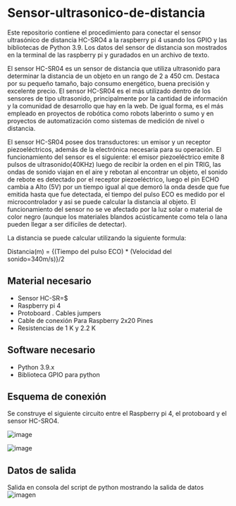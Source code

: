 # Sensor-ultrasonico-de-distancia

Este repositorio contiene el procedimiento para conectar el sensor ultrasónico de distancia HC-SRO4 a la raspberry pi 4 usando los GPIO y las bibliotecas de Python 3.9. Los datos del sensor de distancia son mostrados en la terminal de las raspberry pi y guradados en un archivo de texto.

El sensor HC-SR04 es un sensor de distancia que utiliza ultrasonido para determinar la distancia de un objeto en un rango de 2 a 450 cm. Destaca por su pequeño tamaño, bajo consumo energético, buena precisión y excelente precio. El sensor HC-SR04 es el más utilizado dentro de los sensores de tipo ultrasonido, principalmente por la cantidad de información y la comunidad de desarrollo que hay en la web. De igual forma, es el más empleado en proyectos de robótica como robots laberinto o sumo y en proyectos de automatización como sistemas de medición de nivel o distancia.

El sensor HC-SR04 posee dos transductores: un emisor y un receptor piezoeléctricos, además de la electrónica necesaria para su operación. El funcionamiento del sensor es el siguiente: el emisor piezoeléctrico emite 8 pulsos de ultrasonido(40KHz) luego de recibir la orden en el pin TRIG, las ondas de sonido viajan en el aire y rebotan al encontrar un objeto, el sonido de rebote es detectado por el receptor piezoeléctrico, luego el pin ECHO cambia a Alto (5V) por un tiempo igual al que demoró la onda desde que fue emitida hasta que fue detectada, el tiempo del pulso ECO es medido por el microcontrolador y asi se puede calcular la distancia al objeto. El funcionamiento del sensor no se ve afectado por la luz solar o material de color negro (aunque los materiales blandos acústicamente como tela o lana pueden llegar a ser difíciles de detectar).

La distancia se puede calcular utilizando la siguiente formula:

Distancia(m) = {(Tiempo del pulso ECO) * (Velocidad del sonido=340m/s)}/2

## Material necesario
- Sensor HC-SR=$
- Raspberry pi 4
- Protoboard
. Cables jumpers
- Cable de conexión Para Raspberry 2x20 Pines
- Resistencias de 1 K y 2.2 K

## Software necesario
- Python 3.9.x
- Biblioteca GPIO para python

## Esquema de conexión
Se construye el siguiente circuito entre el Raspberry pi 4, el protoboard y el sensor HC-SRO4.

![image](https://user-images.githubusercontent.com/72757419/192899706-f1e2d92e-3890-45ca-a3f5-b25faf223482.png)

![image](https://user-images.githubusercontent.com/72757419/192899751-7a2320f1-b625-4c4b-92ff-7cc3c0fe468d.png)

## Datos de salida
Salida en consola del script de python mostrando la salida de datos
![imagen](https://user-images.githubusercontent.com/72757419/192619774-3a65889a-dc3c-40dc-998f-34e2ab7be106.png)

